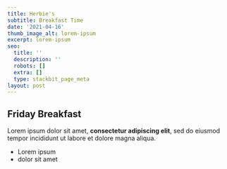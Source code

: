 ```yaml
---
title: Herbie's
subtitle: Breakfast Time
date: '2021-04-16'
thumb_image_alt: lorem-ipsum
excerpt: lorem-ipsum
seo:
  title: ''
  description: ''
  robots: []
  extra: []
  type: stackbit_page_meta
layout: post
---
```

## Friday Breakfast

<!--more-->

Lorem ipsum dolor sit amet, **consectetur adipiscing elit**, sed do eiusmod tempor incididunt ut labore et dolore magna aliqua.

*   Lorem ipsum
*   dolor sit amet
